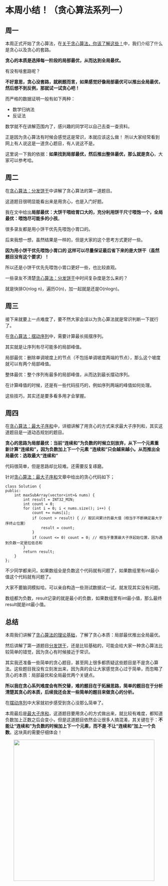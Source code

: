 
# 本周小结！（贪心算法系列一）

## 周一

本周正式开始了贪心算法，在[关于贪心算法，你该了解这些！](https://programmercarl.com/贪心算法理论基础.html)中，我们介绍了什么是贪心以及贪心的套路。

**贪心的本质是选择每一阶段的局部最优，从而达到全局最优。**

有没有啥套路呢？

**不好意思，贪心没套路，就刷题而言，如果感觉好像局部最优可以推出全局最优，然后想不到反例，那就试一试贪心吧！**

而严格的数据证明一般有如下两种：

* 数学归纳法
* 反证法

数学就不在讲解范围内了，感兴趣的同学可以自己去查一查资料。

正是因为贪心算法有时候会感觉这是常识，本就应该这么做！ 所以大家经常看到网上有人说这是一道贪心题目，有人说这不是。

这里说一下我的依据：**如果找到局部最优，然后推出整体最优，那么就是贪心**，大家可以参考哈。

## 周二


在[贪心算法：分发饼干](https://programmercarl.com/0455.分发饼干.html)中讲解了贪心算法的第一道题目。

这道题目很明显能看出来是用贪心，也是入门好题。

我在文中给出**局部最优：大饼干喂给胃口大的，充分利用饼干尺寸喂饱一个，全局最优：喂饱尽可能多的小孩**。

很多录友都是用小饼干优先先喂饱小胃口的。

后来我想一想，虽然结果是一样的，但是大家的这个思考方式更好一些。

**因为用小饼干优先喂饱小胃口的 这样可以尽量保证最后省下来的是大饼干（虽然题目没有这个要求）！**

所以还是小饼干优先先喂饱小胃口更好一些，也比较直观。

一些录友不清楚[贪心算法：分发饼干](https://programmercarl.com/0455.分发饼干.html)中时间复杂度是怎么来的？

就是快排O(nlog n)，遍历O(n)，加一起就是还是O(nlogn)。

## 周三

接下来就要上一点难度了，要不然大家会误以为贪心算法就是常识判断一下就行了。

在[贪心算法：摆动序列](https://programmercarl.com/0376.摆动序列.html)中，需要计算最长摇摆序列。

其实就是让序列有尽可能多的局部峰值。

局部最优：删除单调坡度上的节点（不包括单调坡度两端的节点），那么这个坡度就可以有两个局部峰值。

整体最优：整个序列有最多的局部峰值，从而达到最长摆动序列。

在计算峰值的时候，还是有一些代码技巧的，例如序列两端的峰值如何处理。

这些技巧，其实还是要多看多用才会掌握。


## 周四

在[贪心算法：最大子序和](https://programmercarl.com/0053.最大子序和.html)中，详细讲解了用贪心的方式来求最大子序列和，其实这道题目是一道动态规划的题目。

**贪心的思路为局部最优：当前“连续和”为负数的时候立刻放弃，从下一个元素重新计算“连续和”，因为负数加上下一个元素 “连续和”只会越来越小。从而推出全局最优：选取最大“连续和”**

代码很简单，但是思路却比较难。还需要反复琢磨。

针对[贪心算法：最大子序和](https://programmercarl.com/0053.最大子序和.html)文章中给出的贪心代码如下；
```
class Solution {
public:
    int maxSubArray(vector<int>& nums) {
        int result = INT32_MIN;
        int count = 0;
        for (int i = 0; i < nums.size(); i++) {
            count += nums[i];
            if (count > result) { // 取区间累计的最大值（相当于不断确定最大子序终止位置）
                result = count;
            }
            if (count <= 0) count = 0; // 相当于重置最大子序起始位置，因为遇到负数一定是拉低总和
        }
        return result;
    }
};
```
不少同学都来问，如果数组全是负数这个代码就有问题了，如果数组里有int最小值这个代码就有问题了。

大家不要脑洞模拟哈，可以亲自构造一些测试数据试一试，就发现其实没有问题。

数组都为负数，result记录的就是最小的负数，如果数组里有int最小值，那么最终result就是int最小值。


## 总结

本周我们讲解了[贪心算法的理论基础](https://programmercarl.com/贪心算法理论基础.html)，了解了贪心本质：局部最优推出全局最优。

然后讲解了第一道题目[分发饼干](https://programmercarl.com/0455.分发饼干.html)，还是比较基础的，可能会给大家一种贪心算法比较简单的错觉，因为贪心有时候接近于常识。

其实我还准备一些简单的贪心题目，甚至网上很多都质疑这些题目是不是贪心算法。这些题目我没有立刻发出来，因为真的会让大家感觉贪心过于简单，而忽略了贪心的本质：局部最优和全局最优两个关键点。

**所以我在贪心系列难度会有所交替，难的题目在于拓展思路，简单的题目在于分析清楚其贪心的本质，后续我还会发一些简单的题目来做贪心的分析。**

在[摆动序列](https://programmercarl.com/0376.摆动序列.html)中大家就初步感受到贪心没那么简单了。

本周最后是[最大子序和](https://programmercarl.com/0053.最大子序和.html)，这道题目要用贪心的方式做出来，就比较有难度，都知道负数加上正数之后会变小，但是这道题目依然会让很多人搞混淆，其关键在于：**不能让“连续和”为负数的时候加上下一个元素，而不是 不让“连续和”加上一个负数**。这块真的需要仔细体会！






<div align="center"><img src= /pics/01二维码.jpg width=450> </img></div>
